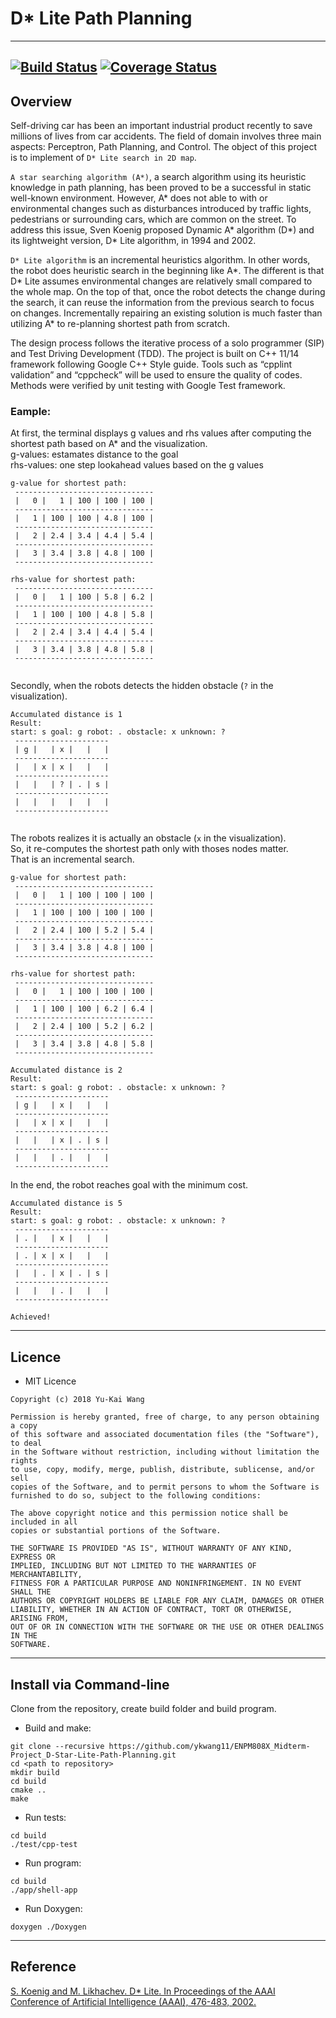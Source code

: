 # D* Lite Path Planning
---
[![Build Status](https://travis-ci.com/ykwang11/ENPM808X_Midterm-Project_D-Star-Lite-Path-Planning.svg?branch=master)](https://travis-ci.com/ykwang11/ENPM808X_Midterm-Project_D-Star-Lite-Path-Planning)
[![Coverage Status](https://coveralls.io/repos/github/ykwang11/ENPM808X_Midterm-Project_D-Star-Lite-Path-Planning/badge.svg?branch=master)](https://coveralls.io/github/ykwang11/ENPM808X_Midterm-Project_D-Star-Lite-Path-Planning?branch=master)
---
## Overview

Self-driving car has been an important industrial product recently to save millions of lives from car accidents. The field of domain involves three main aspects: Perceptron, Path Planning, and Control. The object of this project is to implement of `D* Lite search in 2D map`.

`A star searching algorithm (A*)`, a search algorithm using its heuristic knowledge in path planning, has been proved to be a successful in static well-known environment. However, A* does not able to with or environmental changes such as disturbances introduced by traffic lights, pedestrians or surrounding cars, which are common on the street. To address this issue, Sven Koenig proposed Dynamic A* algorithm (D*) and its lightweight version, D* Lite algorithm, in 1994 and 2002. 

`D* Lite algorithm` is an incremental heuristics algorithm. In other words, the robot does heuristic search in the beginning like A*. The different is that D* Lite assumes environmental changes are relatively small compared to the whole map. On the top of that, once the robot detects the change during the search, it can reuse the information from the previous search to focus on changes. Incrementally repairing an existing solution is much faster than utilizing A* to re-planning shortest path from scratch.

The design process follows the iterative process of a solo programmer (SIP) and Test Driving Development (TDD). The project is built on C++ 11/14 framework following Google C++ Style guide. Tools such as “cpplint validation” and “cppcheck” will be used to ensure the quality of codes. Methods were verified by unit testing with Google Test framework.

### Eample:  
At first, the terminal displays g values and rhs values after computing the shortest path based on A* and the visualization.  
g-values: estamates distance to the goal  
rhs-values: one step lookahead values based on the g values  
```
g-value for shortest path:  
 -------------------------------  
 |   0 |   1 | 100 | 100 | 100 |  
 -------------------------------  
 |   1 | 100 | 100 | 4.8 | 100 |  
 -------------------------------  
 |   2 | 2.4 | 3.4 | 4.4 | 5.4 |  
 -------------------------------  
 |   3 | 3.4 | 3.8 | 4.8 | 100 |  
 -------------------------------  
  
rhs-value for shortest path:  
 -------------------------------  
 |   0 |   1 | 100 | 5.8 | 6.2 |  
 -------------------------------  
 |   1 | 100 | 100 | 4.8 | 5.8 |  
 -------------------------------  
 |   2 | 2.4 | 3.4 | 4.4 | 5.4 |  
 -------------------------------  
 |   3 | 3.4 | 3.8 | 4.8 | 5.8 |  
 -------------------------------  
  

```

Secondly, when the robots detects the hidden obstacle (`?` in the visualization). 
```
Accumulated distance is 1  
Result:  
start: s goal: g robot: . obstacle: x unknown: ?  
 ---------------------  
 | g |   | x |   |   |  
 ---------------------  
 |   | x | x |   |   |  
 ---------------------  
 |   |   | ? | . | s |  
 ---------------------  
 |   |   |   |   |   |  
 ---------------------  
  
```

The robots realizes it is actually an obstacle (`x` in the visualization).   
So, it re-computes the shortest path only with thoses nodes matter.  
That is an incremental search.  
```
g-value for shortest path:  
 -------------------------------  
 |   0 |   1 | 100 | 100 | 100 |  
 -------------------------------  
 |   1 | 100 | 100 | 100 | 100 |  
 -------------------------------  
 |   2 | 2.4 | 100 | 5.2 | 5.4 |  
 -------------------------------  
 |   3 | 3.4 | 3.8 | 4.8 | 100 |  
 -------------------------------  
  
rhs-value for shortest path:  
 -------------------------------  
 |   0 |   1 | 100 | 100 | 100 |  
 -------------------------------  
 |   1 | 100 | 100 | 6.2 | 6.4 |  
 -------------------------------  
 |   2 | 2.4 | 100 | 5.2 | 6.2 |  
 -------------------------------  
 |   3 | 3.4 | 3.8 | 4.8 | 5.8 |  
 -------------------------------  
  
Accumulated distance is 2  
Result:  
start: s goal: g robot: . obstacle: x unknown: ?  
 ---------------------  
 | g |   | x |   |   |  
 ---------------------  
 |   | x | x |   |   |  
 ---------------------  
 |   |   | x | . | s |  
 ---------------------  
 |   |   | . |   |   |  
 ---------------------  

```

In the end, the robot reaches goal with the minimum cost.  
```
Accumulated distance is 5  
Result:  
start: s goal: g robot: . obstacle: x unknown: ?  
 ---------------------  
 | . |   | x |   |   |  
 ---------------------  
 | . | x | x |   |   |  
 ---------------------  
 |   | . | x | . | s |  
 ---------------------  
 |   |   | . |   |   |  
 ---------------------  
  
Achieved!  
```
  
---
## Licence
* MIT Licence  

```
Copyright (c) 2018 Yu-Kai Wang

Permission is hereby granted, free of charge, to any person obtaining a copy
of this software and associated documentation files (the "Software"), to deal
in the Software without restriction, including without limitation the rights
to use, copy, modify, merge, publish, distribute, sublicense, and/or sell
copies of the Software, and to permit persons to whom the Software is
furnished to do so, subject to the following conditions:

The above copyright notice and this permission notice shall be included in all
copies or substantial portions of the Software.

THE SOFTWARE IS PROVIDED "AS IS", WITHOUT WARRANTY OF ANY KIND, EXPRESS OR
IMPLIED, INCLUDING BUT NOT LIMITED TO THE WARRANTIES OF MERCHANTABILITY,
FITNESS FOR A PARTICULAR PURPOSE AND NONINFRINGEMENT. IN NO EVENT SHALL THE
AUTHORS OR COPYRIGHT HOLDERS BE LIABLE FOR ANY CLAIM, DAMAGES OR OTHER
LIABILITY, WHETHER IN AN ACTION OF CONTRACT, TORT OR OTHERWISE, ARISING FROM,
OUT OF OR IN CONNECTION WITH THE SOFTWARE OR THE USE OR OTHER DEALINGS IN THE
SOFTWARE.
```

---
## Install via Command-line  

Clone from the repository, create build folder and build program.  

* Build and make:
```
git clone --recursive https://github.com/ykwang11/ENPM808X_Midterm-Project_D-Star-Lite-Path-Planning.git  
cd <path to repository>  
mkdir build  
cd build  
cmake ..  
make  
```
* Run tests:  
```  
cd build  
./test/cpp-test  
```  
* Run program:   
```  
cd build  
./app/shell-app  
```  
* Run Doxygen:  
```  
doxygen ./Doxygen 
```

---
## Reference
[S. Koenig and M. Likhachev. D* Lite. In Proceedings of the AAAI Conference of Artificial Intelligence (AAAI), 476-483, 2002.](http://idm-lab.org/bib/abstracts/papers/aaai02b.pdf)


